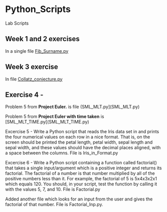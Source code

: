 # Python_Scripts
Lab Scripts

## Week 1 and 2 exercises 
In a single file [Fib_Surname.py](Fib_Surname.py)

## Week 3 exercise 
In file [Collatz_conjecture.py](Collatz_conjecture.py)

## Exercise 4 -  
Problem 5 from **Project Euler.** is file (SML_MLT.py](SML_MLT.py)

Problem 5 from **Project Euler with time taken** is [SML_MLT_TIME.py[(SML_MLT_TIME.py)

Excercise 5 - Write a Python script that reads the Iris data set in and prints the four numerical values on each row in a nice format. That is, on the screen should be printed the petal length, petal width, sepal length and sepal width, and these values should have the decimal places aligned, with a space between the columns. File is Iris_in_Format.py


Excercise 6 - Write a Python script containing a function called factorial() that takes a single input/argument which is a positive integer and returns its factorial. The factorial of a number is that number multiplied by all of the positive numbers less than it. For example, the factorial of 5 is 5x4x3x2x1 which equals 120. You should, in your script, test the function by calling it with the values 5, 7, and 10. File is Factorial.py

Added another file which looks for an input from the user and gives the factorial of that number. File is Factorial_Inp.py.
